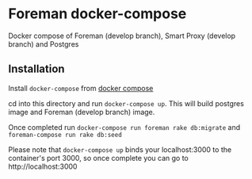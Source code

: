 # Foreman docker-compose

Docker compose of Foreman (develop branch), Smart Proxy (develop branch) and Postgres

## Installation

Install `docker-compose` from [docker compose](https://docs.docker.com/compose/install/)

cd into this directory and run `docker-compose up`. This will build postgres image and Foreman (develop branch) image.

Once completed run `docker-compose run foreman rake db:migrate` and `foreman-compose run rake db:seed`

Please note that `docker-compose up` binds your localhost:3000 to the container's port 3000, so once complete you can go to http://localhost:3000
